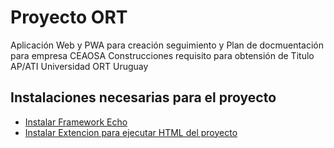 # Proyecto ORT
Aplicación Web y PWA para creación seguimiento y Plan de docmuentación para empresa CEAOSA Construcciones requisito para obtensión de Titulo AP/ATI Universidad ORT Uruguay
## Instalaciones necesarias para el proyecto
- [Instalar Framework Echo ](https://echo.labstack.com/docs/quick-start)
- [Instalar Extencion para ejecutar HTML del proyecto](https://marketplace.visualstudio.com/items?itemName=ritwickdey.LiveServer)
